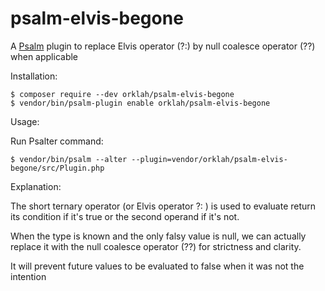 # psalm-elvis-begone
A [Psalm](https://github.com/vimeo/psalm) plugin to replace Elvis operator (?:) by null coalesce operator (??) when applicable

Installation:

```console
$ composer require --dev orklah/psalm-elvis-begone
$ vendor/bin/psalm-plugin enable orklah/psalm-elvis-begone
```

Usage:

Run Psalter command:
```console
$ vendor/bin/psalm --alter --plugin=vendor/orklah/psalm-elvis-begone/src/Plugin.php
```

Explanation:

The short ternary operator (or Elvis operator ?: ) is used to evaluate return its condition if it's true or the second operand if it's not.

When the type is known and the only falsy value is null, we can actually replace it with the null coalesce operator (??) for strictness and clarity.

It will prevent future values to be evaluated to false when it was not the intention
